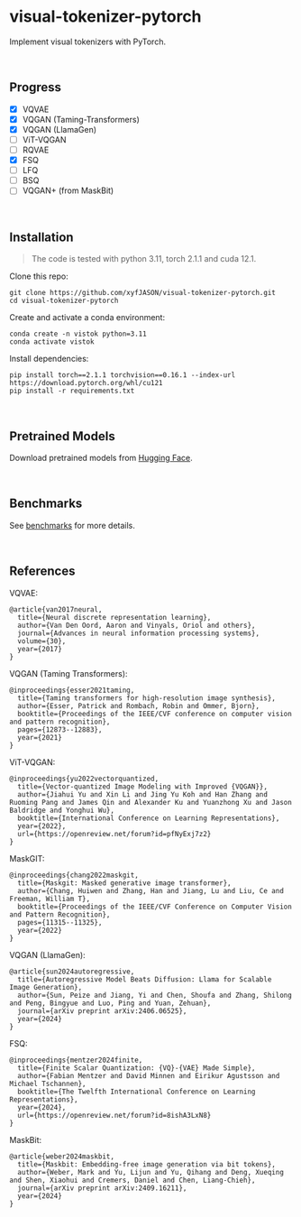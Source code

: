 # visual-tokenizer-pytorch

Implement visual tokenizers with PyTorch.

<br/>



## Progress

- [x] VQVAE
- [x] VQGAN (Taming-Transformers)
- [x] VQGAN (LlamaGen)
- [ ] ViT-VQGAN
- [ ] RQVAE
- [x] FSQ
- [ ] LFQ
- [ ] BSQ
- [ ] VQGAN+ (from MaskBit)

<br/>



## Installation

> The code is tested with python 3.11, torch 2.1.1 and cuda 12.1.

Clone this repo:

```shell
git clone https://github.com/xyfJASON/visual-tokenizer-pytorch.git
cd visual-tokenizer-pytorch
```

Create and activate a conda environment:

```shell
conda create -n vistok python=3.11
conda activate vistok
```

Install dependencies:

```shell
pip install torch==2.1.1 torchvision==0.16.1 --index-url https://download.pytorch.org/whl/cu121
pip install -r requirements.txt
```

<br/>



## Pretrained Models

Download pretrained models from [Hugging Face](https://huggingface.co/xyfJASON/visual-tokenizer-pytorch/tree/main).

<br/>



## Benchmarks

See [benchmarks](./docs) for more details.

<br/>



## References

VQVAE:

```
@article{van2017neural,
  title={Neural discrete representation learning},
  author={Van Den Oord, Aaron and Vinyals, Oriol and others},
  journal={Advances in neural information processing systems},
  volume={30},
  year={2017}
}
```

VQGAN (Taming Transformers):

```
@inproceedings{esser2021taming,
  title={Taming transformers for high-resolution image synthesis},
  author={Esser, Patrick and Rombach, Robin and Ommer, Bjorn},
  booktitle={Proceedings of the IEEE/CVF conference on computer vision and pattern recognition},
  pages={12873--12883},
  year={2021}
}
```

ViT-VQGAN:

```
@inproceedings{yu2022vectorquantized,
  title={Vector-quantized Image Modeling with Improved {VQGAN}},
  author={Jiahui Yu and Xin Li and Jing Yu Koh and Han Zhang and Ruoming Pang and James Qin and Alexander Ku and Yuanzhong Xu and Jason Baldridge and Yonghui Wu},
  booktitle={International Conference on Learning Representations},
  year={2022},
  url={https://openreview.net/forum?id=pfNyExj7z2}
}
```

MaskGIT:

```
@inproceedings{chang2022maskgit,
  title={Maskgit: Masked generative image transformer},
  author={Chang, Huiwen and Zhang, Han and Jiang, Lu and Liu, Ce and Freeman, William T},
  booktitle={Proceedings of the IEEE/CVF Conference on Computer Vision and Pattern Recognition},
  pages={11315--11325},
  year={2022}
}
```

VQGAN (LlamaGen):

```
@article{sun2024autoregressive,
  title={Autoregressive Model Beats Diffusion: Llama for Scalable Image Generation},
  author={Sun, Peize and Jiang, Yi and Chen, Shoufa and Zhang, Shilong and Peng, Bingyue and Luo, Ping and Yuan, Zehuan},
  journal={arXiv preprint arXiv:2406.06525},
  year={2024}
}
```

FSQ:

```
@inproceedings{mentzer2024finite,
  title={Finite Scalar Quantization: {VQ}-{VAE} Made Simple},
  author={Fabian Mentzer and David Minnen and Eirikur Agustsson and Michael Tschannen},
  booktitle={The Twelfth International Conference on Learning Representations},
  year={2024},
  url={https://openreview.net/forum?id=8ishA3LxN8}
}
```

MaskBit:

```
@article{weber2024maskbit,
  title={Maskbit: Embedding-free image generation via bit tokens},
  author={Weber, Mark and Yu, Lijun and Yu, Qihang and Deng, Xueqing and Shen, Xiaohui and Cremers, Daniel and Chen, Liang-Chieh},
  journal={arXiv preprint arXiv:2409.16211},
  year={2024}
}
```
